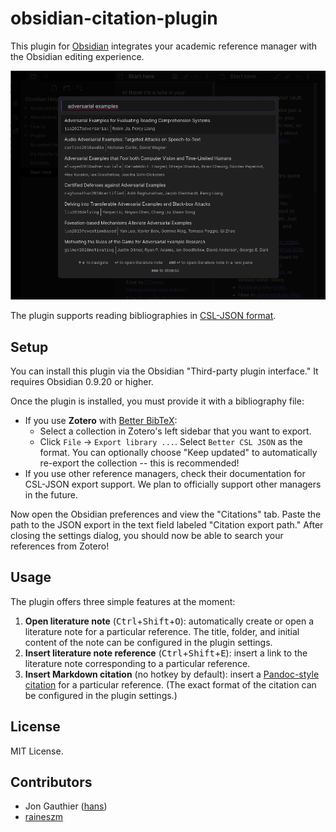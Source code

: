 # obsidian-citation-plugin

This plugin for [Obsidian](https://obsidian.md) integrates your academic reference manager with the Obsidian editing experience.

![](docs/screenshot.png)

The plugin supports reading bibliographies in [CSL-JSON format][1].

## Setup

You can install this plugin via the Obsidian "Third-party plugin interface." It requires Obsidian 0.9.20 or higher.

Once the plugin is installed, you must provide it with a bibliography file:

- If you use **Zotero** with [Better BibTeX][2]:
  - Select a collection in Zotero's left sidebar that you want to export.
  - Click `File` -> `Export library ...`. Select `Better CSL JSON` as the format. You can optionally choose "Keep updated" to automatically re-export the collection -- this is recommended!
- If you use other reference managers, check their documentation for CSL-JSON export support. We plan to officially support other managers in the future.

Now open the Obsidian preferences and view the "Citations" tab. Paste the path to the JSON export in the text field labeled "Citation export path." After closing the settings dialog, you should now be able to search your references from Zotero!

## Usage

The plugin offers three simple features at the moment:

1. **Open literature note** (<kbd>Ctrl</kbd>+<kbd>Shift</kbd>+<kbd>O</kbd>): automatically create or open a literature note for a particular reference. The title, folder, and initial content of the note can be configured in the plugin settings.
2. **Insert literature note reference** (<kbd>Ctrl</kbd>+<kbd>Shift</kbd>+<kbd>E</kbd>): insert a link to the literature note corresponding to a particular reference.
3. **Insert Markdown citation** (no hotkey by default): insert a [Pandoc-style citation][3] for a particular reference. (The exact format of the citation can be configured in the plugin settings.)

## License

MIT License.

## Contributors

- Jon Gauthier ([hans](https://github.com/hans))
- [raineszm](https://github.com/raineszm)

[1]: https://github.com/citation-style-language/schema#csl-json-schema
[2]: https://retorque.re/zotero-better-bibtex/
[3]: https://pandoc.org/MANUAL.html#extension-citations
